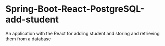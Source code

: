 # Spring-Boot-React-PostgreSQL-add-student
An application with the React for adding student and storing and retrieving them from a database
